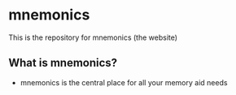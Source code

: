 # mnemonics
This is the repository for mnemonics (the website)

## What is mnemonics?
- mnemonics is the central place for all your memory aid needs
